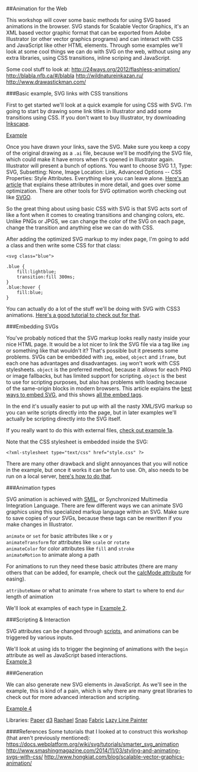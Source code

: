 ##Animation for the Web

This workshop will cover some basic methods for using SVG based animations in the browser.  SVG stands for Scalable Vector Graphics, it's an XML based vector graphic format that can be exported from Adobe Illustrator (or other vector graphics programs) and can interact with CSS and JavaScript like other HTML elements.  Through some examples we'll look at some cool things we can do with SVG on the web, without using any extra libraries, using CSS transitions, inline scriping and JavaScript.

Some cool stuff to look at:
http://24ways.org/2012/flashless-animation/
http://blabla.nfb.ca/#/blabla
http://wildnatureinkazan.ru/
http://www.drawastickman.com/

###Basic example, SVG links with CSS transitions

First to get started we'll look at a quick example for using CSS with SVG.  I'm going to start by drawing some link titles in Illustrator and add some transitions using CSS.  If you don't want to buy Illustrator, try downloading <a href="https://inkscape.org/en/" target="blank">Inkscape</a>.

[Example](http://theeatingmachine.com/animationfortheweb/ex1/index.html)

Once you have drawn your links, save the SVG.  Make sure you keep a copy of the original drawing as a `.ai` file, because we'll be modifying the SVG file, which could make it have errors when it's opened in Illustrator again.  Illustrator will present a bunch of options.  You want to choose SVG 1.1, Type: SVG, Subsetting: None, Image Location: Link, Advanced Options -- CSS Properties: Style Attributes.  Everything else you can leave alone.  <a href="http://creativedroplets.com/export-svg-for-the-web-with-illustrator-cc/" target="blank">Here's an article</a> that explains these attributes in more detail, and goes over some optimization.  There are other tools for SVG optimation worth checking out like <a href="https://github.com/svg/svgo" target="blank">SVGO</a>.

So the great thing about using basic CSS with SVG is that SVG acts sort of like a font when it comes to creating transitions and changing colors, etc.  Unlike PNGs or JPGS, we can change the color of the SVG on each page, change the transition and anything else we can do with CSS.

After adding the optimized SVG markup to my index page, I'm going to add a class and then write some CSS for that class:

`<svg class="blue">`
```
.blue {
	fill:lightblue;
	transition:fill 300ms;
}
.blue:hover {
	fill:blue;
}
```
You can actually do a lot of the stuff we'll be doing with SVG with CSS3 animations.  <a href="http://24ways.org/2012/flashless-animation/" target="blank">Here's a good tutorial to check out for that</a>.

###Embedding SVGs

You've probably noticed that the SVG markup looks really nasty inside your nice HTML page.  It would be a lot nicer to link the SVG file via a tag like `img` or something like that wouldn't it?  That's possible but it presents some problems.  SVGs can be embedded with `img`, `embed`, `object` and `iframe`, but each one has advantages and disadvantages.  `img` won't work with CSS stylesheets.  `object` is the preferred method, because it allows for each PNG or image fallbacks, but has limited support for scripting.  `object` is the best to use for scripting purposes, but also has problems with loading because of the same-origin blocks in modern browsers.  This article explains the <a href="http://thoughtfulweb.co.uk/thoughts/about/the-best-way-to-add-an-svg-image-to-your-website" target="blank">best ways to embed SVG</a>, and this shows <a href="http://www.schepers.cc/svg/blendups/embedding.html" target="blank">all the embed tags</a>.

In the end it's usually easier to put up with all the nasty XML/SVG markup so you can write scripts directly into the page, but in later examples we'll actually be scripting directly into the SVG itself.

If you really want to do this with external files, [check out example 1a](http://theeatingmachine.com/animationfortheweb/ex1-a).

Note that the CSS stylesheet is embedded inside the SVG:

`<?xml-stylesheet type="text/css" href="style.css" ?>`

There are many other drawback and slight annoyances that you will notice in the example, but once it works it can be fun to use.  Oh, also needs to be run on a local server, <a href="http://lifehacker.com/start-a-simple-web-server-from-any-directory-on-your-ma-496425450" target="blank">here's how to do that</a>. 

###Animation types

SVG animation is achieved with <a href="https://developer.mozilla.org/en-US/docs/Web/SVG/SVG_animation_with_SMIL" target="blank">SMIL</a>, or Synchronized Multimedia Integration Language.  There are few different ways we can animate SVG graphics using this specialized markup language within an SVG.  Make sure to save copies of your SVGs, because these tags can be rewritten if you make changes in Illustrator.

`animate` or `set` for basic attributes like `x` or `y`  
`animateTransform` for attributes like `scale` or `rotate`  
`animateColor` for color attributes like `fill` and `stroke`  
`animateMotion` to animate along a path

For animations to run they need these basic attributes (there are many others that can be added, for example,  check out the <a href="https://developer.mozilla.org/en-US/docs/Web/SVG/Attribute/calcMode" target="blank">calcMode attribute</a> for easing).

`attributeName` or what to animate
`from` where to start
`to` where to end 
`dur` length of animation

We'll look at examples of each type in [Example 2](http://theeatingmachine.com/animationfortheweb/ex2/index.html).  



###Scripting & Interaction

SVG attributes can be changed through <a href="https://developer.mozilla.org/en-US/docs/Web/SVG/Element/script" target="blank">scripts</a>, and animations can be triggered by various inputs.  

We'll look at using ids to trigger the beginning of animations with the `begin` attribute as well as JavaScript based interactions.  
[Example 3](http://theeatingmachine.com/animationfortheweb/ex3/index.html)


###Generation

We can also generate new SVG elements in JavaScript.  As we'll see in the example, this is kind of a pain, which is why there are many great libraries to check out for more advanced interaction and scripting.

[Example 4](http://theeatingmachine.com/animationfortheweb/ex4/index.html)

Libraries:
<a href="http://paperjs.org/" target="blank">Paper</a>
<a href="http://d3js.org/" target="blank">d3</a>
<a href="http://raphaeljs.com/" target="blank">Raphael</a>
<a href="http://snapsvg.io/" target="blank">Snap</a>
<a href="http://fabricjs.com/" target="blank">Fabric</a>
<a href="http://lazylinepainter.info/" target="blank">Lazy Line Painter</a>




####References
Some tutorials that I looked at to construct this workshop (that aren't previously mentioned):
https://docs.webplatform.org/wiki/svg/tutorials/smarter_svg_animation
http://www.smashingmagazine.com/2014/11/03/styling-and-animating-svgs-with-css/
http://www.hongkiat.com/blog/scalable-vector-graphics-animation/
